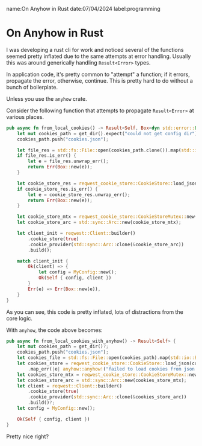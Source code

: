name:On Anyhow in Rust
date:07/04/2024
label:programming

# On Anyhow in Rust

I was developing a rust cli for work and noticed several of the functions seemed pretty inflated due to
the same attempts at error handling. Usually this was around generically handling `Result<Error>` types.

In application code, it's pretty common to "attempt" a function; if it errors, propagate the
error, otherwise, continue. This is pretty hard to do without a bunch of boilerplate.

Unless you use the `anyhow` crate.

Consider the following function that attempts to propagate `Result<Error>` at various places.

```rust
pub async fn from_local_cookies() -> Result<Self, Box<dyn std::error::Error>> {
    let mut cookies_path = get_dir().expect("could not get config dir");
    cookies_path.push("cookies.json");

    let file_res = std::fs::File::open(cookies_path.clone()).map(std::io::BufReader::new);
    if file_res.is_err() {
        let e = file_res.unwrap_err();
        return Err(Box::new(e));
    }

    let cookie_store_res = reqwest_cookie_store::CookieStore::load_json(file_res.unwrap());
    if cookie_store_res.is_err() {
        let e = cookie_store_res.unwrap_err();
        return Err(Box::new(e));
    }

    let cookie_store_mtx = reqwest_cookie_store::CookieStoreMutex::new(cookie_store_res.unwrap());
    let cookie_store_arc = std::sync::Arc::new(cookie_store_mtx);

    let client_init = reqwest::Client::builder()
        .cookie_store(true)
        .cookie_provider(std::sync::Arc::clone(&cookie_store_arc))
        .build();

    match client_init {
        Ok(client) => {
            let config = MyConfig::new();
            Ok(Self { config, client })
        }
        Err(e) => Err(Box::new(e)),
    }
}
```

As you can see, this code is pretty inflated, lots of distractions from the core logic.

With `anyhow`, the code above becomes:

```rust
pub async fn from_local_cookies_with_anyhow() -> Result<Self> {
    let mut cookies_path = get_dir()?;
    cookies_path.push("cookies.json");
    let cookies_file = std::fs::File::open(cookies_path).map(std::io::BufReader::new)?;
    let cookies_store = reqwest_cookie_store::CookieStore::load_json(cookies_file)
        .map_err(|e| anyhow::anyhow!("failed to load cookies from json: {:?}", e))?;
    let cookies_store_mtx = reqwest_cookie_store::CookieStoreMutex::new(cookies_store);
    let cookies_store_arc = std::sync::Arc::new(cookies_store_mtx);
    let client = reqwest::Client::builder()
        .cookie_store(true)
        .cookie_provider(std::sync::Arc::clone(&cookies_store_arc))
        .build()?;
    let config = MyConfig::new();

    Ok(Self { config, client })
}
```

Pretty nice right?
